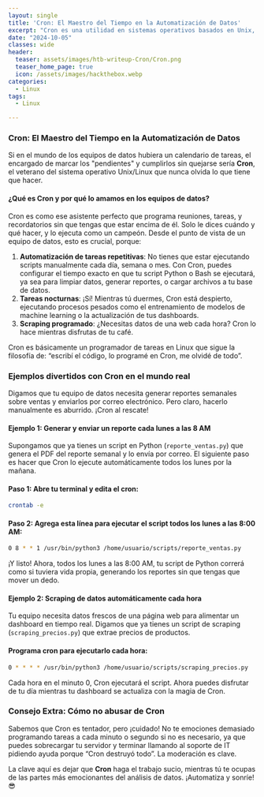 ```yaml
---
layout: single
title: 'Cron: El Maestro del Tiempo en la Automatización de Datos'
excerpt: "Cron es una utilidad en sistemas operativos basados en Unix, como Linux, que se utiliza para automatizar la ejecución de tareas repetitivas en intervalos específicos de tiempo. Estas tareas, conocidas como jobs, pueden ser comandos o scripts que se programan para ejecutarse a intervalos regulares, como cada minuto, hora, día, semana o mes. El servicio cron se ejecuta en segundo plano y verifica si hay tareas programadas para ejecutarse en el momento correspondiente."
date: "2024-10-05"
classes: wide
header:
  teaser: assets/images/htb-writeup-Cron/Cron.png
  teaser_home_page: true
  icon: /assets/images/hackthebox.webp
categories:
  - Linux
tags:  
  - Linux

---
```


### **Cron: El Maestro del Tiempo en la Automatización de Datos**

Si en el mundo de los equipos de datos hubiera un calendario de tareas, el encargado de marcar los "pendientes" y cumplirlos sin quejarse sería **Cron**, el veterano del sistema operativo Unix/Linux que nunca olvida lo que tiene que hacer.

#### **¿Qué es Cron y por qué lo amamos en los equipos de datos?**

Cron es como ese asistente perfecto que programa reuniones, tareas, y recordatorios sin que tengas que estar encima de él. Solo le dices cuándo y qué hacer, y lo ejecuta como un campeón. Desde el punto de vista de un equipo de datos, esto es crucial, porque:

1. **Automatización de tareas repetitivas**: No tienes que estar ejecutando scripts manualmente cada día, semana o mes. Con Cron, puedes configurar el tiempo exacto en que tu script Python o Bash se ejecutará, ya sea para limpiar datos, generar reportes, o cargar archivos a tu base de datos.
2. **Tareas nocturnas**: ¡Sí! Mientras tú duermes, Cron está despierto, ejecutando procesos pesados como el entrenamiento de modelos de machine learning o la actualización de tus dashboards.
3. **Scraping programado**: ¿Necesitas datos de una web cada hora? Cron lo hace mientras disfrutas de tu café.

Cron es básicamente un programador de tareas en Linux que sigue la filosofía de: “escribí el código, lo programé en Cron, me olvidé de todo”.

### **Ejemplos divertidos con Cron en el mundo real**

Digamos que tu equipo de datos necesita generar reportes semanales sobre ventas y enviarlos por correo electrónico. Pero claro, hacerlo manualmente es aburrido. ¡Cron al rescate!

#### **Ejemplo 1: Generar y enviar un reporte cada lunes a las 8 AM**

Supongamos que ya tienes un script en Python (`reporte_ventas.py`) que genera el PDF del reporte semanal y lo envía por correo. El siguiente paso es hacer que Cron lo ejecute automáticamente todos los lunes por la mañana.

#### Paso 1: Abre tu terminal y edita el cron:
```bash
crontab -e
```

#### Paso 2: Agrega esta línea para ejecutar el script todos los lunes a las 8:00 AM:
```bash
0 8 * * 1 /usr/bin/python3 /home/usuario/scripts/reporte_ventas.py
```

¡Y listo! Ahora, todos los lunes a las 8:00 AM, tu script de Python correrá como si tuviera vida propia, generando los reportes sin que tengas que mover un dedo.

#### **Ejemplo 2: Scraping de datos automáticamente cada hora**

Tu equipo necesita datos frescos de una página web para alimentar un dashboard en tiempo real. Digamos que ya tienes un script de scraping (`scraping_precios.py`) que extrae precios de productos.

#### Programa cron para ejecutarlo cada hora:
```bash
0 * * * * /usr/bin/python3 /home/usuario/scripts/scraping_precios.py
```

Cada hora en el minuto 0, Cron ejecutará el script. Ahora puedes disfrutar de tu día mientras tu dashboard se actualiza con la magia de Cron.

### **Consejo Extra: Cómo no abusar de Cron**

Sabemos que Cron es tentador, pero ¡cuidado! No te emociones demasiado programando tareas a cada minuto o segundo si no es necesario, ya que puedes sobrecargar tu servidor y terminar llamando al soporte de IT pidiendo ayuda porque “Cron destruyó todo”. La moderación es clave.

La clave aquí es dejar que **Cron** haga el trabajo sucio, mientras tú te ocupas de las partes más emocionantes del análisis de datos. ¡Automatiza y sonríe! 😎